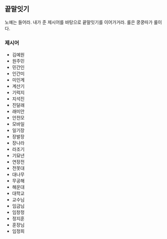 ## 끝말잇기

노예는 들어라. 내가 준 제시어를 바탕으로 끝말잇기를 이어가거라. 룰은 쿵쿵따가 룰이다.



### 제시어

* 김예원
* 원주민
* 민간인
* 인간미
* 미인계
* 계산기
* 기럭지
* 지석진
* 진달래
* 래미안
* 안전모
* 모바일
* 일기장
* 장발장
* 장나라
* 라조기
* 기묘년
* 연장전
* 전못대
* 대나무
* 무공해
* 해운대
* 대학교
* 교수님
* 임금님
* 임창정
* 정지훈
* 훈장님
* 임정희
